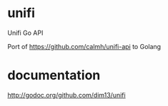 unifi
=====

Unifi Go API

Port of https://github.com/calmh/unifi-api to Golang

documentation
=============

http://godoc.org/github.com/dim13/unifi

